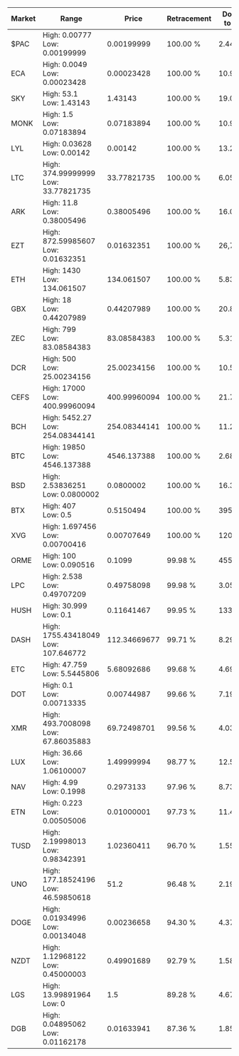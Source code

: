 | Market | Range | Price| Retracement | Doubles to 50% |
| --- | --- | --- | --- | --- |
| $PAC | High: 0.00777<br />Low: 0.00199999 | 0.00199999 | 100.00 % | 2.44 |
| ECA | High: 0.0049<br />Low: 0.00023428 | 0.00023428 | 100.00 % | 10.96 |
| SKY | High: 53.1<br />Low: 1.43143 | 1.43143 | 100.00 % | 19.05 |
| MONK | High: 1.5<br />Low: 0.07183894 | 0.07183894 | 100.00 % | 10.94 |
| LYL | High: 0.03628<br />Low: 0.00142 | 0.00142 | 100.00 % | 13.27 |
| LTC | High: 374.99999999<br />Low: 33.77821735 | 33.77821735 | 100.00 % | 6.05 |
| ARK | High: 11.8<br />Low: 0.38005496 | 0.38005496 | 100.00 % | 16.02 |
| EZT | High: 872.59985607<br />Low: 0.01632351 | 0.01632351 | 100.00 % | 26,728.82 |
| ETH | High: 1430<br />Low: 134.061507 | 134.061507 | 100.00 % | 5.83 |
| GBX | High: 18<br />Low: 0.44207989 | 0.44207989 | 100.00 % | 20.86 |
| ZEC | High: 799<br />Low: 83.08584383 | 83.08584383 | 100.00 % | 5.31 |
| DCR | High: 500<br />Low: 25.00234156 | 25.00234156 | 100.00 % | 10.50 |
| CEFS | High: 17000<br />Low: 400.99960094 | 400.99960094 | 100.00 % | 21.70 |
| BCH | High: 5452.27<br />Low: 254.08344141 | 254.08344141 | 100.00 % | 11.23 |
| BTC | High: 19850<br />Low: 4546.137388 | 4546.137388 | 100.00 % | 2.68 |
| BSD | High: 2.53836251<br />Low: 0.0800002 | 0.0800002 | 100.00 % | 16.36 |
| BTX | High: 407<br />Low: 0.5 | 0.5150494 | 100.00 % | 395.59 |
| XVG | High: 1.697456<br />Low: 0.00700416 | 0.00707649 | 100.00 % | 120.43 |
| ORME | High: 100<br />Low: 0.090516 | 0.1099 | 99.98 % | 455.37 |
| LPC | High: 2.538<br />Low: 0.49707209 | 0.49758098 | 99.98 % | 3.05 |
| HUSH | High: 30.999<br />Low: 0.1 | 0.11641467 | 99.95 % | 133.57 |
| DASH | High: 1755.43418049<br />Low: 107.646772 | 112.34669677 | 99.71 % | 8.29 |
| ETC | High: 47.759<br />Low: 5.5445806 | 5.68092686 | 99.68 % | 4.69 |
| DOT | High: 0.1<br />Low: 0.00713335 | 0.00744987 | 99.66 % | 7.19 |
| XMR | High: 493.7008098<br />Low: 67.86035883 | 69.72498701 | 99.56 % | 4.03 |
| LUX | High: 36.66<br />Low: 1.06100007 | 1.49999994 | 98.77 % | 12.57 |
| NAV | High: 4.99<br />Low: 0.1998 | 0.2973133 | 97.96 % | 8.73 |
| ETN | High: 0.223<br />Low: 0.00505006 | 0.01000001 | 97.73 % | 11.40 |
| TUSD | High: 2.19998013<br />Low: 0.98342391 | 1.02360411 | 96.70 % | 1.55 |
| UNO | High: 177.18524196<br />Low: 46.59850618 | 51.2 | 96.48 % | 2.19 |
| DOGE | High: 0.01934996<br />Low: 0.00134048 | 0.00236658 | 94.30 % | 4.37 |
| NZDT | High: 1.12968122<br />Low: 0.45000003 | 0.49901689 | 92.79 % | 1.58 |
| LGS | High: 13.99891964<br />Low: 0 | 1.5 | 89.28 % | 4.67 |
| DGB | High: 0.04895062<br />Low: 0.01162178 | 0.01633941 | 87.36 % | 1.85 |

